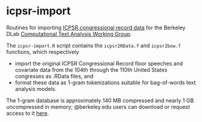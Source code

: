 # icpsr-import
Routines for importing [ICPSR congressional record data](http://www.icpsr.umich.edu/icpsrweb/ICPSR/studies/33501/version/2) for the Berkeley DLab [Computational Text Analysis Working Group](http://dlabctawg.github.io/).

The `icpsr-import.R` script contains the `icpsr2RData.f` and `icpsr2bow.f` functions, which respectively

- import the original ICPSR Congressional Record floor speeches and covariate data from the 104th through the 110th United States congresses as .RData files, and
- format these data as 1-gram tokenizations suitable for bag-of-words text analysis models.

The 1-gram database is approximately 140 MB compressed and nearly 1 GB uncompressed in memory; @berkeley.edu users can download or request access to it [here](https://drive.google.com/a/berkeley.edu/folderview?id=0B6bobRDQR96iVDZ4RkdkWl9sNUU&usp=sharing).